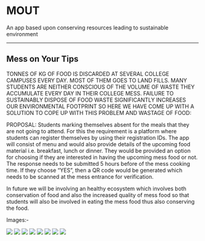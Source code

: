 # MOUT
An app based upon conserving resources leading to sustainable environment

-------------------------
Mess on Your Tips
-------------------------

TONNES OF KG OF FOOD IS DISCARDED AT SEVERAL COLLEGE CAMPUSES EVERY DAY. MOST OF THEM GOES TO LAND FILLS. MANY STUDENTS ARE NEITHER CONSCIOUS OF THE VOLUME OF WASTE THEY ACCUMULATE EVERY DAY IN THEIR COLLEGE MESS. FAILURE TO SUSTAINABLY DISPOSE OF FOOD WASTE SIGNIFICANTLY INCREASES OUR ENVIRONMENTAL FOOTPRINT SO HERE WE HAVE COME UP WITH A SOLUTION TO COPE UP WITH THIS PROBLEM AND WASTAGE OF FOOD:

PROPOSAL: Students marking themselves absent for the meals that they are not going to attend. For this the requirement is a platform where students can register themselves by using their registration IDs. The app will consist of menu and would also provide details of the upcoming food material i.e. breakfast, lunch or dinner. They would be provided an option for choosing if they are interested in having the upcoming mess food or not. The response needs to be submitted 5 hours before of the mess cooking time. If they choose “YES”, then a QR code would be generated which needs to be scanned at the mess entrance for verification.

In future we will be involving an healthy ecosystem which involves both conservation of food and also the increased quality of mess food so that students will also be involved in eating the mess food thus also conserving the food.


Images:-

![](Images/Screenshot_20200216-035224_MOUT7.jpg)
![](Images/Screenshot_20200216-035228_MOUT7.jpg)
![](Images/Screenshot_20200216-035305_MOUT7.jpg)
![](Images/Screenshot_20200216-035341_MOUT7.jpg)
![](Images/Screenshot_20200216-035344_MOUT7.jpg)
![](Images/Screenshot_20200216-042958_MOUT7.jpg)
![](Images/Screenshot_20200216-045036_MOUT7.jpg)
![](Images/Screenshot_20200216-045039_MOUT7.jpg)
